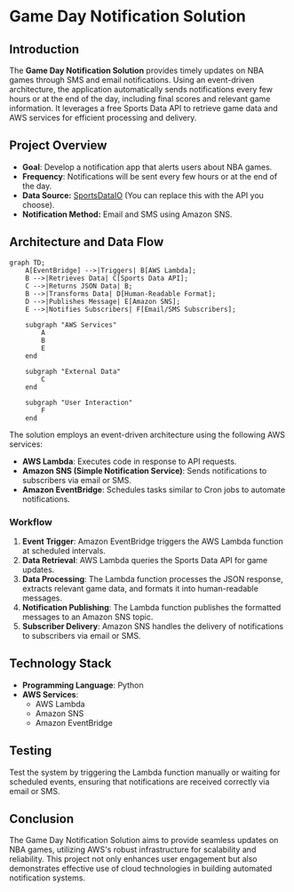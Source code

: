 # Game Day Notification Solution

## Introduction
The **Game Day Notification Solution** provides timely updates on NBA games through SMS and email notifications. Using an event-driven architecture, the application automatically sends notifications every few hours or at the end of the day, including final scores and relevant game information.  It leverages a free Sports Data API to retrieve game data and AWS services for efficient processing and delivery.

## Project Overview
- **Goal**: Develop a notification app that alerts users about NBA games.
- **Frequency**: Notifications will be sent every few hours or at the end of the day.
- **Data Source:**  [SportsDataIO](https://sportsdata.io/) (You can replace this with the API you choose).
- **Notification Method:**  Email and SMS using Amazon SNS.

## Architecture and Data Flow

```mermaid
graph TD;
    A[EventBridge] -->|Triggers| B[AWS Lambda];
    B -->|Retrieves Data| C[Sports Data API];
    C -->|Returns JSON Data| B;
    B -->|Transforms Data| D[Human-Readable Format];
    D -->|Publishes Message| E[Amazon SNS];
    E -->|Notifies Subscribers| F[Email/SMS Subscribers];

    subgraph "AWS Services"
        A
        B
        E
    end

    subgraph "External Data"
        C
    end

    subgraph "User Interaction"
        F
    end
```

The solution employs an event-driven architecture using the following AWS services:
- **AWS Lambda**: Executes code in response to API requests.
- **Amazon SNS (Simple Notification Service)**: Sends notifications to subscribers via email or SMS.
- **Amazon EventBridge**: Schedules tasks similar to Cron jobs to automate notifications.

### Workflow
 1. **Event Trigger**: Amazon EventBridge triggers the AWS Lambda function at scheduled intervals. 
 2. **Data Retrieval**: AWS Lambda queries the Sports Data API for game updates.
 3. **Data Processing**: The Lambda function processes the JSON response, extracts relevant game data, and formats it into human-readable messages.
 4. **Notification Publishing**: The Lambda function publishes the formatted messages to an Amazon SNS topic. 
 5. **Subscriber Delivery**: Amazon SNS handles the delivery of notifications to subscribers via email or SMS.

## Technology Stack
- **Programming Language**: Python
- **AWS Services**:
  - AWS Lambda
  - Amazon SNS
  - Amazon EventBridge

## Testing
Test the system by triggering the Lambda function manually or waiting for scheduled events, ensuring that notifications are received correctly via email or SMS.

## Conclusion
The Game Day Notification Solution aims to provide seamless updates on NBA games, utilizing AWS's robust infrastructure for scalability and reliability. This project not only enhances user engagement but also demonstrates effective use of cloud technologies in building automated notification systems.